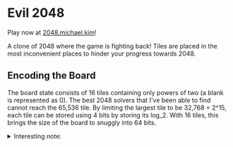 # Evil 2048

Play now at [2048.michael.kim](https://2048.michael.kim)!

A clone of 2048 where the game is fighting back! Tiles are placed in the most inconvenient places to hinder your progress towards 2048.

## Encoding the Board

The board state consists of 16 tiles containing only powers of two (a blank is represented as 0). The best 2048 solvers that I've been able to find cannot reach the 65,536 tile. By limiting the largest tile to be 32,768 = 2^15, each tile can be stored using 4 bits by storing its log_2. With 16 tiles, this brings the size of the board to snuggly into 64 bits.

<details>
<summary>Interesting note:</summary>
Since only 2 and 4 tiles can spawn, the theoretically largest tile possible is 131,072 = 2^17 using a board state such as:

```
    4     4     8   16
  256   128    64   32
  512  1024  2048 4096
65536 32768 16384 8192
```

However, the RNG must be favourable in order for this to occur as specific tiles are required to reach this state. For example, the last tile must be a 4. When the game is placing tiles adversarially, it will be impossible to reach this state.
</detals>

## Autoplay

The AI solver is implemented with expectimax, assuming that the tile generation is random. When the AI assumes evil tiles (i.e. the worst tile generation), it performs marginally better.

## Evil Tiles

The evil tiles is implemented with minimax, assuming that the player plays as best as it can.

The solver and evil tiles both share the same heuristic
